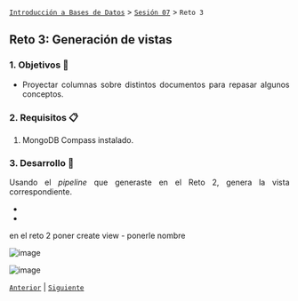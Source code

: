[`Introducción a Bases de Datos`](../../README.md) > [`Sesión 07`](../Readme.md) > `Reto 3`
	
## Reto 3: Generación de vistas

<div style="text-align: justify;">

### 1. Objetivos :dart: 

- Proyectar columnas sobre distintos documentos para repasar algunos conceptos.

### 2. Requisitos :clipboard:

1. MongoDB Compass instalado.

### 3. Desarrollo :rocket:

Usando el *pipeline* que generaste en el Reto 2, genera la vista correspondiente.
	
-
-
	
en el reto 2 poner create view - ponerle nombre 
	
	
![image](https://user-images.githubusercontent.com/104279978/197662709-ec837a48-0e01-4552-809f-e69f0d065bb8.png)

	
![image](https://user-images.githubusercontent.com/104279978/197662560-5cf7384f-43c6-47b3-ab99-a7e25e83622d.png)


[`Anterior`](../Ejemplo-03/Readme.md) | [`Siguiente`](../Readme.md)   
